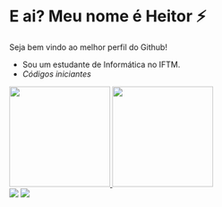 # E ai? Meu nome é Heitor ⚡
Seja bem vindo ao melhor perfil do Github!
- Sou um estudante de Informática no IFTM.
- *Códigos iniciantes*

<div>
   <a href="https://github.com/Devlukinha">
   <img height="180em" src="https://github-readme-stats.vercel.app/api?username=heitorfl&show_icons=true&theme=tokyonight&include_all_commits=true&count_private=true"/>
   <img height="180em" src="https://github-readme-stats.vercel.app/api/top-langs/?username=heitorfl&layout=compact&langs_count=6&theme=tokyonight"/>
</div>

  <div>
    <a href="https://instagram.com/_heitorfl" target="_blank"><img loading="lazy" src="https://img.shields.io/badge/-Instagram-%23E4405F?style=for-the-badge&logo=instagram&logoColor=white" target="_blank"></a>
    <a href = "mailto:heitorfernandesdelima@gmail.com"><img loading="lazy" src="https://img.shields.io/badge/Gmail-D14836?style=for-the-badge&logo=gmail&logoColor=white" target="_blank"></a>
  </div>
<!--
**heitorfl/heitorfl** is a ✨ _special_ ✨ repository because its `README.md` (this file) appears on your GitHub profile. 

Here are some ideas to get you started:

- 🔭 I’m currently working on ...
- 🌱 I’m currently learning ...
- 👯 I’m looking to collaborate on ...
- 🤔 I’m looking for help with ...
- 💬 Ask me about ...
- 📫 How to reach me: ...
- 😄 Pronouns: ...
- ⚡ Fun fact: ...
-->

